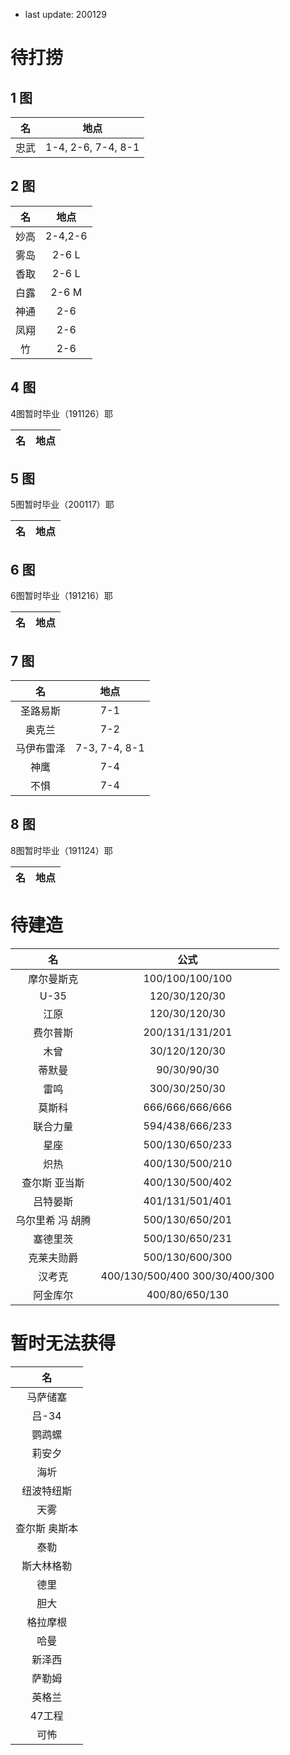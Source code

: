     
- last update: 200129

# 待打捞

## 1 图

| 名 | 地点 |
|:---:|:---:|
| 忠武 | 1-4, 2-6, 7-4, 8-1 |

## 2 图
| 名 | 地点 |
|:---:|:---:|
| 妙高 | 2-4,2-6 |
| 雾岛 | 2-6 L |
| 香取 | 2-6 L |
| 白露 | 2-6 M |
| 神通 | 2-6 |
| 凤翔 | 2-6 |
| 竹 | 2-6 |

## 4 图

4图暂时毕业（191126）耶

| 名 | 地点 |
|:---:|:---:|

## 5 图

5图暂时毕业（200117）耶

| 名 | 地点 |
|:---:|:---:|

## 6 图

6图暂时毕业（191216）耶

| 名 | 地点 |
|:---:|:---:|

## 7 图

| 名 | 地点 |
|:---:|:---:|
| 圣路易斯 | 7-1 |
| 奥克兰 | 7-2 |
| 马伊布雷泽 |7-3, 7-4, 8-1 |
| 神鹰 | 7-4 |
| 不惧 | 7-4 |

## 8 图

8图暂时毕业（191124）耶

| 名 | 地点 |
|:---:|:---:|

# 待建造

| 名 | 公式 |
|:---:|:---:|
| 摩尔曼斯克 | 100/100/100/100 |
| U-35 | 120/30/120/30 |
| 江原 | 120/30/120/30 |
| 费尔普斯 | 200/131/131/201 |
| 木曾 | 30/120/120/30 |
| 蒂默曼 | 90/30/90/30 |
| 雷鸣 | 300/30/250/30 |
| 莫斯科 | 666/666/666/666 |
| 联合力量 | 594/438/666/233 |
| 星座 | 500/130/650/233 |
| 炽热 | 400/130/500/210 |
| 查尔斯 亚当斯 | 400/130/500/402 |
| 吕特晏斯 | 401/131/501/401 |
| 乌尔里希 冯 胡腾 | 500/130/650/201 |
| 塞德里茨 | 500/130/650/231 |
| 克莱夫勋爵 | 500/130/600/300 |
| 汉考克 | 400/130/500/400 300/30/400/300 |
| 阿金库尔 | 400/80/650/130 |

# 暂时无法获得

| 名 |
|:---:|
| 马萨储塞 |
| 吕-34 |
| 鹦鹉螺 |
| 莉安夕 |
| 海圻 |
| 纽波特纽斯 |
| 天雾 |
| 查尔斯 奥斯本 |
| 泰勒 |
| 斯大林格勒 |
| 德里 |
| 胆大 |
| 格拉摩根 |
| 哈曼 |
| 新泽西 |
| 萨勒姆 |
| 英格兰 |
| 47工程 |
| 可怖 |